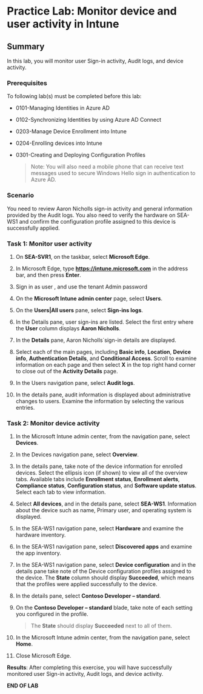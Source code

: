 # Practice Lab: Monitor device and user activity in Intune

## Summary

In this lab, you will monitor user Sign-in activity, Audit logs, and device activity.

### Prerequisites

To following lab(s) must be completed before this lab:

- 0101-Managing Identities in Azure AD

- 0102-Synchronizing Identities by using Azure AD Connect

- 0203-Manage Device Enrollment into Intune

- 0204-Enrolling devices into Intune

- 0301-Creating and Deploying Configuration Profiles

  > Note: You will also need a mobile phone that can receive text messages used to secure Windows Hello sign in authentication to Azure AD.

### Scenario

You need to review Aaron Nicholls sign-in activity and general information provided by the Audit logs.  You also need to verify the hardware on SEA-WS1 and confirm the configuration profile assigned to this device is successfully applied.

### Task 1: Monitor user activity

1. On **SEA-SVR1**, on the taskbar, select **Microsoft Edge**.

2. In Microsoft Edge, type **https://intune.microsoft.com** in the address bar, and then press **Enter**.

3. Sign in as user **<inject key="AzureAdUserEmail"></inject>**, and use the tenant Admin password **<inject key="AzureAdUserPassword"></inject>**

4. On the **Microsoft Intune admin center** page, select **Users**.

5. On the **Users|All users** pane, select **Sign-ins logs**.

6. In the Details pane, user sign-ins are listed. Select the first entry where the **User** column displays **Aaron Nicholls**.

7. In the **Details** pane, Aaron Nicholls´sign-in details are displayed.

8. Select each of the main pages, including **Basic info**, **Location**, **Device info**, **Authentication Details**, and **Conditional Access**. Scroll to examine information on each page and then select **X** in the top right hand corner to close out of the **Activity Details** page.

9. In the Users navigation pane, select **Audit logs**.

10. In the details pane, audit information is displayed about administrative changes to users. Examine the information by selecting the various entries.

### Task 2: Monitor device activity

1. In the Microsoft Intune admin center, from the navigation pane, select **Devices**.

2. In the Devices navigation pane, select **Overview**.

3. In the details pane, take note of the device information for enrolled devices. Select the ellipsis icon (if shown) to view all of the overview tabs. Available tabs include **Enrollment status**, **Enrollment alerts**, **Compliance status**, **Configuration status**, and **Software update status**. Select each tab to view information.

4. Select **All devices**, and in the details pane, select **SEA-WS1**. Information about the device such as name, Primary user, and operating system is displayed.

5. In the SEA-WS1 navigation pane, select **Hardware** and examine the hardware inventory.

6. In the SEA-WS1 navigation pane, select **Discovered apps** and examine the app inventory.

7. In the SEA-WS1 navigation pane, select **Device configuration** and in the details pane take note of the Device configuration profiles assigned to the device. The **State** column should display **Succeeded**, which means that the profiles were applied successfully to the device.

8. In the details pane, select **Contoso Developer – standard**.

9. On the **Contoso Developer – standard** blade, take note of each setting you configured in the profile.

   > The **State** should display **Succeeded** next to all of them.

10. In the Microsoft Intune admin center, from the navigation pane, select **Home**.

11. Close Microsoft Edge.

**Results**: After completing this exercise, you will have successfully monitored user Sign-in activity, Audit logs, and device activity.

**END OF LAB**

